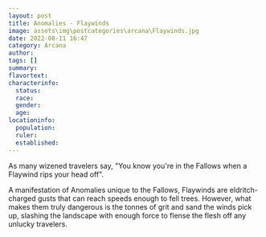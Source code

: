 ```yaml
---
layout: post
title: Anomalies - Flaywinds
image: assets\img\postcategories\arcana\Flaywinds.jpg
date: 2022-08-11 16:47
category: Arcana
author: 
tags: []
summary: 
flavortext: 
characterinfo:
  status: 
  race: 
  gender: 
  age: 
locationinfo:
  population: 
  ruler: 
  established: 
---
```


As many wizened travelers say, "You know you're in the Fallows when a Flaywind rips your head off".

A manifestation of Anomalies unique to the Fallows, Flaywinds are eldritch-charged gusts that can reach speeds enough to fell trees. However, what makes them truly dangerous is the tonnes of grit and sand the winds pick up, slashing the landscape with enough force to flense the flesh off any unlucky travelers.
